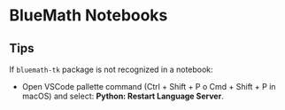 # BlueMath Notebooks

## Tips

If `bluemath-tk` package is not recognized in a notebook:
- Open VSCode pallette command (Ctrl + Shift + P o Cmd + Shift + P in macOS) and select: **Python: Restart Language Server**.